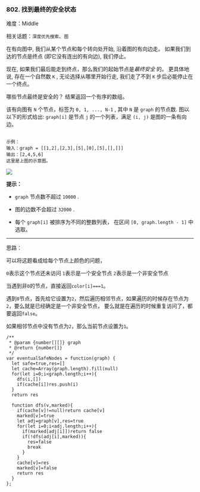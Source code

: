 ### 802. 找到最终的安全状态

难度：Middle

相关话题：`深度优先搜索`、`图`

在有向图中, 我们从某个节点和每个转向处开始, 沿着图的有向边走。 如果我们到达的节点是终点 (即它没有连出的有向边), 我们停止。



现在, 如果我们最后能走到终点，那么我们的起始节点是*最终安全* 的。 更具体地说, 存在一个自然数  `K` , 无论选择从哪里开始行走, 我们走了不到  `K`  步后必能停止在一个终点。



哪些节点最终是安全的？ 结果返回一个有序的数组。



该有向图有  `N`  个节点，标签为  `0, 1, ..., N-1` , 其中  `N`  是 `graph` 的节点数. 图以以下的形式给出:  `graph[i]`  是节点  `j`  的一个列表，满足  `(i, j)`  是图的一条有向边。



```

示例：
输入：graph = [[1,2],[2,3],[5],[0],[5],[],[]]
输出：[2,4,5,6]
这里是上图的示意图。
```


![](https://s3-lc-upload.s3.amazonaws.com/uploads/2018/03/17/picture1.png)




**提示：** 




* `graph`  节点数不超过  `10000` .

* 图的边数不会超过  `32000` .

* 每个  `graph[i]`  被排序为不同的整数列表， 在区间  `[0, graph.length - 1]` 中选取。






-----

思路：

可以将这题看成给每个节点上颜色的问题，

`0`表示这个节点还未访问
`1`表示是一个安全节点
`2`表示是一个非安全节点

当遇到非`0`的节点，直接返回`color[i]===1`。

遇到`0`节点，首先给它设置为`2`，然后遍历相邻节点，如果遍历的时候存在节点为`2`，要么就是已经确定是一个非安全节点，
要么就是在遍历的时候重复访问了，都要返回`false`。

如果相邻节点中没有节点为`2`，那么当前节点设置为`1`。



```
/**
 * @param {number[][]} graph
 * @return {number[]}
 */
var eventualSafeNodes = function(graph) {
  let safe=true,res=[]
  let cache=Array(graph.length).fill(null)
  for(let i=0;i<graph.length;i++){
    dfs(i,[])
    if(cache[i])res.push(i)
  }
  return res
  
  function dfs(v,marked){
    if(cache[v]!=null)return cache[v]
    marked[v]=true
    let adj=graph[v],res=true
    for(let i=0;i<adj.length;i++){
      if(marked[adj[i]])return false
      if(!dfs(adj[i],marked)){
        res=false
        break
      }
    }
    cache[v]=res
    marked[v]=false
    return res
  }
};
```

